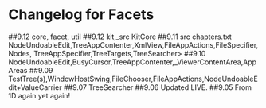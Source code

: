 # Changelog for Facets
##9.12
core, facet, util
##9.12
kit,_src
KitCore
##9.11
src
chapters.txt
NodeUndoableEdit,TreeAppContenter,XmlView,FileAppActions,FileSpecifier,Nodes,
TreeAppSpecifier,TreeTargets,TreeSearcher>
##9.10
NodeUndoableEdit,BusyCursor,TreeAppContenter,_ViewerContentArea,AppAreas
##9.09
TestTree(s),WindowHostSwing,FileChooser,FileAppActions,NodeUndoableEdit+ValueCarrier
##9.07
TreeSearcher
##9.06
Updated LIVE.
##9.05
From 1D again yet again!